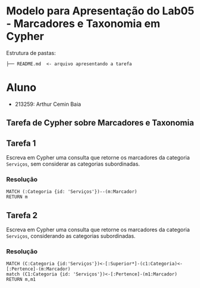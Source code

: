 # Modelo para Apresentação do Lab05 - Marcadores e Taxonomia em Cypher

Estrutura de pastas:

~~~
├── README.md  <- arquivo apresentando a tarefa
~~~

# Aluno
* 213259: Arthur Cemin Baia

## Tarefa de Cypher sobre Marcadores e Taxonomia

## Tarefa 1

Escreva em Cypher uma consulta que retorne os marcadores da categoria `Serviços`, sem considerar as categorias subordinadas.

### Resolução
~~~cypher
MATCH (:Categoria {id: 'Serviços'})--(m:Marcador)
RETURN m
~~~

## Tarefa 2

Escreva em Cypher uma consulta que retorne os marcadores da categoria `Serviços`, considerando as categorias subordinadas.

### Resolução
~~~cypher
MATCH (C:Categoria {id:'Serviços'})<-[:Superior*]-(c1:Categoria)<-[:Pertence]-(m:Marcador) 
match (C1:Categoria {id: 'Serviços'})<-[:Pertence]-(m1:Marcador) 
RETURN m,m1
~~~
